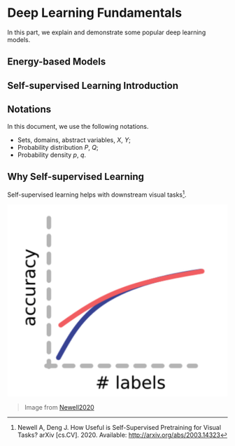 # Deep Learning Fundamentals

In this part, we explain and demonstrate some popular deep learning models.

## Energy-based Models



## Self-supervised Learning Introduction

## Notations


In this document, we use the following notations.

- Sets, domains, abstract variables, $X$, $Y$;
- Probability distribution $P$, $Q$;
- Probability density $p$, $q$.


## Why Self-supervised Learning

Self-supervised learning helps with downstream visual tasks[^Newell2020].

![Self-supervised Learning](assets/newell2020-fig-1-c.png)
> Image from [Newell2020](http://arxiv.org/abs/2003.14323)



[^Newell2020]: Newell A, Deng J. How Useful is Self-Supervised Pretraining for Visual Tasks? arXiv [cs.CV]. 2020. Available: http://arxiv.org/abs/2003.14323
